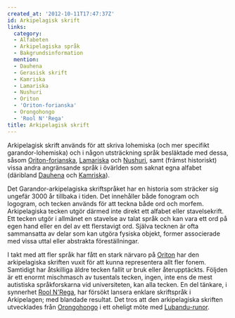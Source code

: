 ```yaml
---
created_at: '2012-10-11T17:47:37Z'
id: Arkipelagisk skrift
links:
  category:
  - Alfabeten
  - Arkipelagiska språk
  - Bakgrundsinformation
  mention:
  - Dauhena
  - Gerasisk skrift
  - Kamriska
  - Lamariska
  - Nushuri
  - Oriton
  - 'Oriton-forianska'
  - Orongohongo
  - 'Rool N''Rega'
title: Arkipelagisk skrift
---
```


Arkipelagisk skrift används för att skriva lohemiska (och mer specifikt garandor-lohemiska) och i
någon utsträckning språk besläktade med dessa, såsom [Oriton-forianska], [Lamariska] och [Nushuri],
samt (främst historiskt) vissa andra angränsande språk i övärlden som saknat egna alfabet (däribland
[Dauhena] och [Kamriska]).

Det Garandor-arkipelagiska skriftspråket har en historia som sträcker sig ungefär 3000 år tillbaka i
tiden. Det innehåller både fonogram och logogram, och tecken används för att teckna både ord och
morfem. Arkipelagiska tecken utgör därmed inte direkt ett alfabet eller stavelsekrift. Ett tecken
utgör i allmänet en stavelse av talat språk och kan vara ett ord på egen hand eller en del av ett
flerstavigt ord. Själva tecknen är ofta sammansatta av delar som kan utgöra fysiska objekt, former
associerade med vissa uttal eller abstrakta föreställningar.

I takt med att fler språk har fått en stark närvaro på [Oriton] har den arkipelagiska skriften vuxit
för att kunna representera allt fler fonem. Samtidigt har åtskilliga äldre tecken fallit ur bruk
eller återupptäckts. Följden är ett enormt mischmasch av tusentals tecken, ingen, inte ens de mest
autistiska språkforskarna vid universiteten, kan alla tecken. En del tänkare, i synnerhet [Rool
N'Rega], har försökt lansera enklare skriftspråk i Arkipelagen; med blandade resultat. Det tros att
den arkipelagiska skriften utvecklades från [Orongohongo] i ett oheligt möte med [Lubandu-runor].

  [Oriton-forianska]: Oriton-forianska
  [Lamariska]: Lamariska
  [Nushuri]: Nushuri
  [Dauhena]: Dauhena
  [Kamriska]: Kamriska
  [Oriton]: Oriton
  [Rool N'Rega]: Rool_NRega
  [Orongohongo]: Orongohongo
  [Lubandu-runor]: Gerasisk_skrift